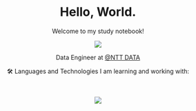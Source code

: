 <h1 align="center">Hello, World.</h1>

<div align="center">
  
  <p>Welcome to my study notebook!</p>
  
<img src="https://github.blog/wp-content/uploads/2018/10/46896184-b679fc80-ce30-11e8-88bf-921e9b788f7c.gif?resize=200%2C200" />

Data Engineer at [@NTT DATA](https://www.nttdata.com/global/en/)

<p align="center">🛠 Languages and Technologies I am learning and working with:<p> <br>

<p align="center">
  <a href="https://skillicons.dev">
    <img src="https://skillicons.dev/icons?i=aws,gcp,azure,git,kubernetes,docker,linux,py,java,mongodb,mysql,r,postgres" />
  </a>
</p> <br>
  
